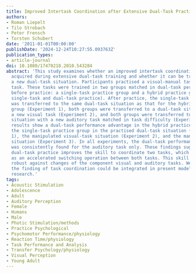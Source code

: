 ```yaml
---
title: Improved Intertask Coordination after Extensive Dual-Task Practice
authors:
- Roman Liepelt
- Tilo Strobach
- Peter Frensch
- Torsten Schubert
date: '2011-01-01T00:00:00'
publishDate: '2024-12-24T10:27:55.093763Z'
publication_types:
- article-journal
doi: 10.1080/17470218.2010.543284
abstract: 'This study examines whether an improved intertask coordination skill is
  acquired during extensive dual-task training and whether it can be transferred to
  a new dual-task situation. Participants practised a visual-manual task and an auditory-vocal
  task. These tasks were trained in two groups matched in dual-task performance measures
  before practice: a single-task practice group and a hybrid practice group (including
  single-task and dual-task practice). After practice, the single-task practice group
  was transferred to the same dual-task situation as that for the hybrid practice
  group (Experiment 1), both groups were transferred to a dual-task situation with
  a new visual task (Experiment 2), and both groups were transferred to a dual-task
  situation with a new auditory task matched in task difficulty (Experiment 3). The
  results show a dual-task performance advantage in the hybrid practice group over
  the single-task practice group in the practised dual-task situation (Experiment
  1), the manipulated visual-task situation (Experiment 2), and the manipulated auditory-task
  situation (Experiment 3). In all experiments, the dual-task performance advantage
  was consistently found for the auditory task only. These findings suggest that extended
  dual-task practice improves the skill to coordinate two tasks, which may be defined
  as an accelerated switching operation between both tasks. This skill is relatively
  robust against changes of the component visual and auditory tasks. We discuss how
  the finding of task coordination could be integrated in present models of dual-task
  research.'
tags:
- Acoustic Stimulation
- Adolescence
- Adult
- Auditory Perception
- Female
- Humans
- Male
- Photic Stimulation/methods
- Practice Psychological
- Psychomotor Performance/physiology
- Reaction Time/physiology
- Task Performance and Analysis
- Transfer Psychology/physiology
- Visual Perception
- Young Adult
---
```

